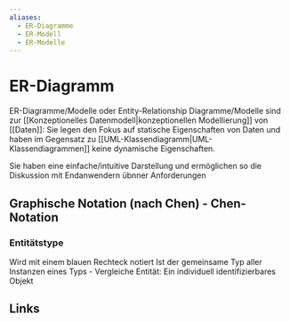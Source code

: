 ```yaml
---
aliases:
  - ER-Diagramme
  - ER-Modell
  - ER-Modelle
---
```

# ER-Diagramm 
ER-Diagramme/Modelle oder Entity-Relationship Diagramme/Modelle sind zur [[Konzeptionelles Datenmodell|konzeptionellen Modellierung]] von [[Daten]]:
Sie legen den Fokus auf statische Eigenschaften von Daten und haben im Gegensatz zu [[UML-Klassendiagramm|UML-Klassendiagrammen]] keine dynamische Eigenschaften.

Sie haben eine einfache/intuitive Darstellung und ermöglichen so die Diskussion mit Endanwendern übnner Anforderungen

## Graphische Notation (nach Chen) - Chen-Notation
### Entitätstype
Wird mit einem blauen Rechteck notiert
Ist der gemeinsame Typ aller Instanzen eines Typs - Vergleiche Entität: Ein individuell identifizierbares Objekt
## Links